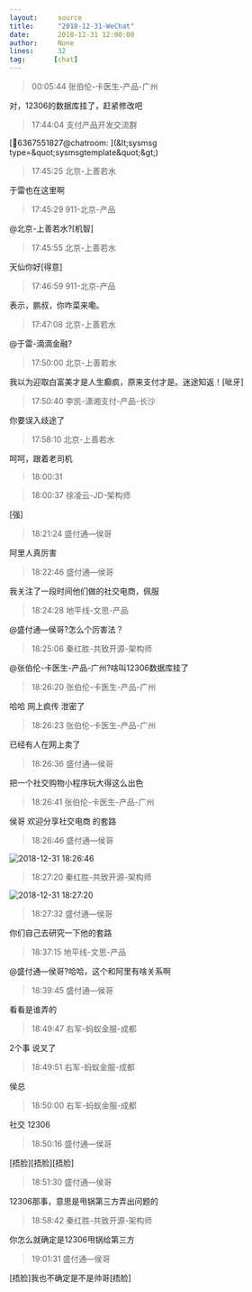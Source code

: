 ```yaml
---
layout:     source 
title:      "2018-12-31-WeChat"
date:       2018-12-31 12:00:00
author:     None
lines:      32 
tag:       [chat]
---
```

> 00:05:44  张伯伦-卡医生-产品-广州  
   
对，12306的数据库挂了，赶紧修改吧  
   
> 17:44:04  支付产品开发交流群  
   
[6367551827@chatroom:
](&amp;lt;sysmsg type=&amp;quot;sysmsgtemplate&amp;quot;&amp;gt;)  
   
> 17:45:25  北京-上善若水  
   
于雷也在这里啊  
   
> 17:45:29  911-北京-产品  
   
@北京-上善若水?[机智]  
   
> 17:45:55  北京-上善若水  
   
天仙你好[得意]  
   
> 17:46:59  911-北京-产品  
   
表示，鹏叔，你咋菜来嘞。  
   
> 17:47:08  北京-上善若水  
   
@于雷-滴滴金融?  
   
> 17:50:00  北京-上善若水  
   
我以为迎取白富美才是人生癫疯，原来支付才是。迷途知返！[呲牙]  
   
> 17:50:40  李凯-潇湘支付-产品-长沙  
   
你要误入歧途了  
   
> 17:58:10  北京-上善若水  
   
呵呵，跟着老司机  
   
> 18:00:31    
   
> 18:00:37  徐凌云-JD-架构师  
   
[强]  
   
> 18:21:24  盛付通—侯哥  
   
阿里人真厉害  
   
> 18:22:46  盛付通—侯哥  
   
我关注了一段时间他们做的社交电商，佩服  
   
> 18:24:28  地平线-文思-产品  
   
@盛付通—侯哥?怎么个厉害法？  
   
> 18:25:06  秦红胜-共致开源-架构师  
   
@张伯伦-卡医生-产品-广州?啥叫12306数据库挂了  
   
> 18:26:20  张伯伦-卡医生-产品-广州  
   
哈哈  网上疯传  泄密了   
   
> 18:26:23  张伯伦-卡医生-产品-广州  
   
已经有人在网上卖了   
   
> 18:26:36  盛付通—侯哥  
   
把一个社交购物小程序玩大得这么出色  
   
> 18:26:41  张伯伦-卡医生-产品-广州  
   
侯哥  欢迎分享社交电商 的套路   
   
> 18:26:46  盛付通—侯哥  
   
![2018-12-31 18:26:46](http://static.cocolian.cn/img/20181231_182646.png) 
   
> 18:27:20  秦红胜-共致开源-架构师  
   
![2018-12-31 18:27:20](http://static.cocolian.cn/img/20181231_182720.png) 
   
> 18:27:32  盛付通—侯哥  
   
你们自己去研究一下他的套路  
   
> 18:37:15  地平线-文思-产品  
   
@盛付通—侯哥?哈哈，这个和阿里有啥关系啊  
   
> 18:39:45  盛付通—侯哥  
   
看看是谁弄的  
   
> 18:49:47  右军-蚂蚁金服-成都  
   
2个事 说叉了  
   
> 18:49:51  右军-蚂蚁金服-成都  
   
侯总  
   
> 18:50:00  右军-蚂蚁金服-成都  
   
社交 12306  
   
> 18:50:16  盛付通—侯哥  
   
[捂脸][捂脸][捂脸]  
   
> 18:51:30  盛付通—侯哥  
   
12306那事，意思是甩锅第三方弄出问题的  
   
> 18:58:42  秦红胜-共致开源-架构师  
   
你怎么就确定是12306甩锅给第三方  
   
> 19:01:31  盛付通—侯哥  
   
[捂脸]我也不确定是不是帅哥[捂脸]  
   
